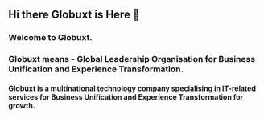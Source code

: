 ## Hi there Globuxt is Here 👋

### Welcome to Globuxt.

### Globuxt means - Global Leadership Organisation for Business Unification and Experience Transformation.

#### Globuxt is a multinational technology company specialising in IT-related services for Business Unification and Experience Transformation for growth.

<!--
**globuxt/globuxt** is a ✨ _special_ ✨ repository because its `README.md` (this file) appears on your GitHub profile.

Here are some ideas to get you started:

- 🔭 I’m currently working on ...
- 🌱 I’m currently learning ...
- 👯 I’m looking to collaborate on ...
- 🤔 I’m looking for help with ...
- 💬 Ask me about ...
- 📫 How to reach me: ...
- 😄 Pronouns: ...
- ⚡ Fun fact: ...
-->
